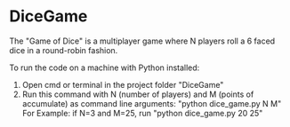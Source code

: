 # DiceGame
The "Game of Dice" is a multiplayer game where N players roll a 6 faced dice in a round-robin fashion.

To run the code on a machine with Python installed:
 1) Open cmd or terminal in the project folder "DiceGame"
 2) Run this command with N (number of players) and M (points of accumulate) as command line arguments: "python dice_game.py N M"
    For Example: if N=3 and M=25, run "python dice_game.py 20 25"
